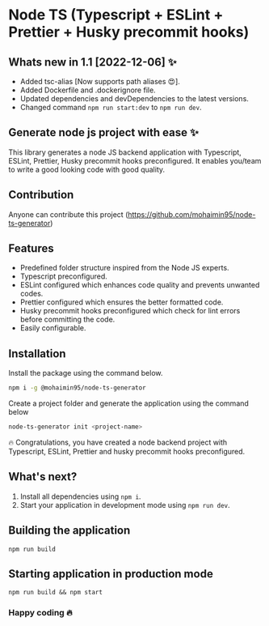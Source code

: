 # Node TS (Typescript + ESLint + Prettier + Husky precommit hooks)

## Whats new in 1.1 [2022-12-06] ✨
- Added tsc-alias [Now supports path aliases 😍].
- Added Dockerfile and .dockerignore file.
- Updated dependencies and devDependencies to the latest versions.
- Changed command `npm run start:dev` to `npm run dev`.

## Generate node js project with ease ✨

This library generates a node JS backend application with Typescript, ESLint, Prettier, Husky precommit hooks preconfigured. It enables you/team to write a good looking code with good quality.

## Contribution

Anyone can contribute this project (https://github.com/mohaimin95/node-ts-generator)

## Features

- Predefined folder structure inspired from the Node JS experts.
- Typescript preconfigured.
- ESLint configured which enhances code quality and prevents unwanted codes.
- Prettier configured which ensures the better formatted code.
- Husky precommit hooks preconfigured which check for lint errors before committing the code.
- Easily configurable.

## Installation

Install the package using the command below.

```sh
npm i -g @mohaimin95/node-ts-generator
```

Create a project folder and generate the application using the command below

```sh
node-ts-generator init <project-name>
```

🔥 Congratulations, you have created a node backend project with Typescript, ESLint, Prettier and husky precommit hooks preconfigured.

## What's next?

1. Install all dependencies using `npm i`.
2. Start your application in development mode using `npm run dev`.

## Building the application

```
npm run build
```

## Starting application in production mode

```
npm run build && npm start
```

### Happy coding 🔥
